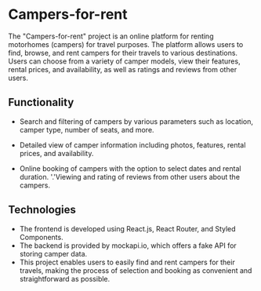 # **Campers-for-rent**

The "Campers-for-rent" project is an online platform for renting motorhomes (campers) for travel purposes. The platform allows users to find, browse, and rent campers for their travels to various destinations. Users can choose from a variety of camper models, view their features, rental prices, and availability, as well as ratings and reviews from other users.

## **Functionality**

- Search and filtering of campers by various parameters such as location, camper type, number of seats, and more.

* Detailed view of camper information including photos, features, rental prices, and availability.

- Online booking of campers with the option to select dates and rental duration.
  '.'Viewing and rating of reviews from other users about the campers.

## **Technologies**

- The frontend is developed using React.js, React Router, and Styled Components.
- The backend is provided by mockapi.io, which offers a fake API for storing camper data.
- This project enables users to easily find and rent campers for their travels, making the process of selection and booking as convenient and straightforward as possible.
